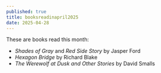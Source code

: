 ```yaml
---
published: true
title: booksreadinapril2025
date: 2025-04-28
---
```

These are books read this month:
* *Shades of Gray* and *Red Side Story* by Jasper Ford
* *Hexagon Bridge* by Richard Blake
* *The Werewolf at Dusk and Other Stories* by David Smalls